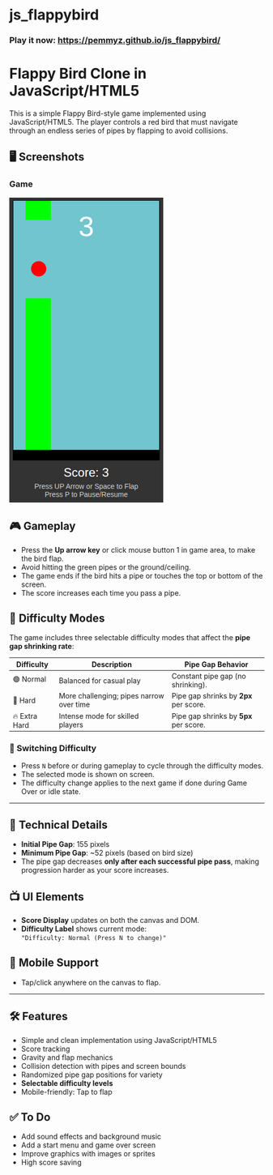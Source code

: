 # js_flappybird

### Play it now: https://pemmyz.github.io/js_flappybird/


# Flappy Bird Clone in JavaScript/HTML5

This is a simple Flappy Bird-style game implemented using JavaScript/HTML5. The player controls a red bird that must navigate through an endless series of pipes by flapping to avoid collisions.


## 🖥️ Screenshots

### Game
![Game 1](screenshots/game_1.png)

## 🎮 Gameplay

- Press the **Up arrow key** or click mouse button 1 in game area, to make the bird flap.
- Avoid hitting the green pipes or the ground/ceiling.
- The game ends if the bird hits a pipe or touches the top or bottom of the screen.
- The score increases each time you pass a pipe.



## 🚦 Difficulty Modes

The game includes three selectable difficulty modes that affect the **pipe gap shrinking rate**:

| Difficulty      | Description                                                | Pipe Gap Behavior                         |
|----------------|------------------------------------------------------------|-------------------------------------------|
| 🟢 Normal       | Balanced for casual play                                   | Constant pipe gap (no shrinking).         |
| 🔴 Hard         | More challenging; pipes narrow over time                   | Pipe gap shrinks by **2px** per score.    |
| 🔥 Extra Hard   | Intense mode for skilled players                           | Pipe gap shrinks by **5px** per score.    |

### 🔁 Switching Difficulty

- Press `N` before or during gameplay to cycle through the difficulty modes.
- The selected mode is shown on screen.
- The difficulty change applies to the next game if done during Game Over or idle state.

---

## 📐 Technical Details

- **Initial Pipe Gap**: 155 pixels
- **Minimum Pipe Gap**: ~52 pixels (based on bird size)
- The pipe gap decreases **only after each successful pipe pass**, making progression harder as your score increases.

## 📺 UI Elements

- **Score Display** updates on both the canvas and DOM.
- **Difficulty Label** shows current mode:  
  `"Difficulty: Normal (Press N to change)"`

## 📱 Mobile Support

- Tap/click anywhere on the canvas to flap.

---


## 🛠️ Features

- Simple and clean implementation using JavaScript/HTML5  
- Score tracking  
- Gravity and flap mechanics  
- Collision detection with pipes and screen bounds  
- Randomized pipe gap positions for variety  
- **Selectable difficulty levels**  
- Mobile-friendly: Tap to flap  

## ✅ To Do

- Add sound effects and background music  
- Add a start menu and game over screen  
- Improve graphics with images or sprites  
- High score saving

